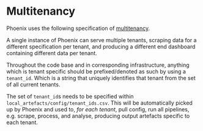 # Multitenancy

Phoenix uses the following specification of [multitenancy](https://en.wikipedia.org/wiki/Multitenancy).

A single instance of Phoenix can serve multiple tenants, scraping data for a different
specification per tenant, and producing a different end dashboard containing different data per
tenant.

Throughout the code base and in corresponding infrastructure, anything which is tenant specific
should be prefixed/denoted as such by using a `tenant_id`. Which is a string that uniquely
identifies that tenant from the set of all current tenants.

The set of `tenant_id`s needs to be specified within `local_artefacts/config/tenant_ids.csv`. This
will be automatically picked up by Phoenix and used to, _for each tenant_, pull config, run all
pipelines, e.g. scrape, process, and analyse, producing output artefacts specific to each tenant.


